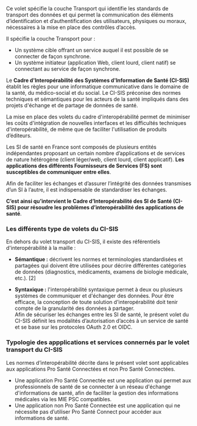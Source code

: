 
Ce volet spécifie la couche Transport qui identifie les standards de transport des données et qui permet la communication des éléments d’identification et d’authentification des utilisateurs, physiques ou moraux, nécessaires à la mise en place des contrôles d’accès.

Il spécifie la couche Transport pour :

*	Un système cible offrant un service auquel il est possible de se connecter de façon synchrone.
*	Un système initiateur (application Web, client lourd, client natif) se connectant au service de façon synchrone.

<p style="text-align:center">
<object data="role_systeme.png" type="image/png"></object>
</p>

Le **Cadre d'Interopérabilité des Systèmes d'Information de Santé (CI-SIS)** établit les règles pour une informatique communicative dans le domaine de la santé, du médico-social et du social. Le CI-SIS préconise des normes techniques et sémantiques pour les acteurs de la santé impliqués dans des projets d'échange et de partage de données de santé. 

La mise en place des volets du cadre d'interopérabilité permet de minimiser les coûts d'intégration de nouvelles interfaces et les difficultés techniques d'interopérabilité, de même que de faciliter l'utilisation de produits d’éditeurs.

Les SI de santé en France sont composés de plusieurs entités indépendantes proposant un certain nombre d’applications et de services de nature hétérogène (client léger/web, client lourd, client applicatif). 
**Les applications des différents Fournisseurs de Services (FS) sont susceptibles de communiquer entre elles**. 

Afin de faciliter les échanges et d’assurer l’intégrité des données transmises d’un SI à l’autre, il est indispensable de standardiser les échanges. 

**C’est ainsi qu’intervient le Cadre d’Interopérabilité des SI de Santé (CI-SIS) pour résoudre les problèmes d’interopérabilité des applications de santé**.
 
<p style="text-align:center">
<object data="composants_flux_REST.png" type="image/png"></object>
</p>


### Les différents type de volets du CI-SIS

En dehors du volet transport du CI-SIS, il existe des référentiels d'interopérabilité à la maille :
*	**Sémantique :** décrivent les normes et terminologies standardisées et partagées qui doivent être utilisées pour décrire différentes catégories de données (diagnostics, médicaments, examens de biologie médicale, etc.). [2]

*	**Syntaxique :** l'interopérabilité syntaxique permet à deux ou plusieurs systèmes de communiquer et d'échanger des données. Pour être efficace, la conception de toute solution d'interopérabilité doit tenir compte de la granularité des données à partager.<br>
Afin de sécuriser les échanges entre les SI de santé, le présent volet du CI-SIS définit les modalités d’autorisation d’accès à un service de santé et se base sur les protocoles OAuth 2.0 et OIDC.<br>

### Typologie des appplications et services connernés par le volet transport du CI-SIS
Les normes d’interopérabilité décrite dans le présent volet sont applicables aux applications Pro Santé Connectées et non Pro Santé Connectées.
*	Une application Pro Santé Connectée est une application qui permet aux professionnels de santé de se connecter à un réseau d'échange d'informations de santé, afin de faciliter la gestion des informations médicales via les MIE PSC compatibles.
*	Une application non Pro Santé Connectée est une application qui ne nécessite pas d’utiliser Pro Santé Connect pour accéder aux informations de santé.
